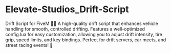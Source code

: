# Elevate-Studios_Drift-Script
Drift Script for FiveM 🚗💨 A high-quality drift script that enhances vehicle handling for smooth, controlled drifting. Features a well-optimized config.lua for easy customization, allowing you to adjust drift intensity, tire grip, speed limits, and key bindings. Perfect for drift servers, car meets, and street racing events! 🚀

